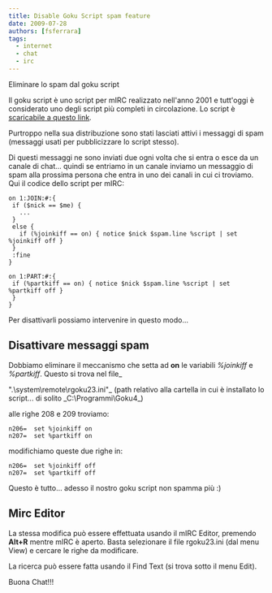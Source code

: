 ```yaml
---
title: Disable Goku Script spam feature
date: 2009-07-28
authors: [fsferrara]
tags:
  - internet
  - chat
  - irc
---
```

Eliminare lo spam dal goku script

Il goku script è uno script per mIRC realizzato nell'anno 2001 e tutt'oggi è considerato uno degli script più completi in circolazione. Lo script è [scaricabile a questo link](/timeline/goku-script/).

Purtroppo nella sua distribuzione sono stati lasciati attivi i messaggi di spam (messaggi usati per pubblicizzare lo script stesso).

Di questi messaggi ne sono inviati due ogni volta che si entra o esce da un canale di chat... quindi se entriamo in un canale inviamo un messaggio di spam alla prossima persona che entra in uno dei canali in cui ci troviamo. Qui il codice dello script per mIRC:

<!-- truncate -->

```shell
on 1:JOIN:#:{
 if ($nick == $me) {
   ...
 }
 else {
   if (%joinkiff == on) { notice $nick $spam.line %script | set %joinkiff off }
 }
 :fine
}

on 1:PART:#:{
 if (%partkiff == on) { notice $nick $spam.line %script | set %partkiff off }
 }
}
```

Per disattivarli possiamo intervenire in questo modo...

## Disattivare messaggi spam

Dobbiamo eliminare il meccanismo che setta ad **on** le variabili _%joinkiff_ e _%partkiff_. Questo si trova nel file_

".\system\remote\rgoku23.ini"_ (path relativo alla cartella in cui è installato lo script... di solito _C:\Programmi\Goku4\_)

alle righe 208 e 209 troviamo:

```
n206=  set %joinkiff on
n207=  set %partkiff on
```

modifichiamo queste due righe in:

```
n206=  set %joinkiff off
n207=  set %partkiff off
```

Questo è tutto... adesso il nostro goku script non spamma più :)

## Mirc Editor

La stessa modifica può essere effettuata usando il mIRC Editor, premendo **Alt+R** mentre mIRC è aperto. Basta selezionare il file rgoku23.ini (dal menu View) e cercare le righe da modificare.

La ricerca può essere fatta usando il Find Text (si trova sotto il menu Edit).

Buona Chat!!!
